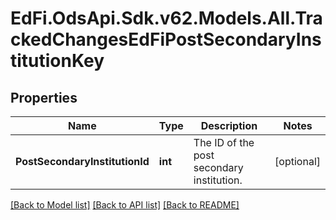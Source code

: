 # EdFi.OdsApi.Sdk.v62.Models.All.TrackedChangesEdFiPostSecondaryInstitutionKey

## Properties

Name | Type | Description | Notes
------------ | ------------- | ------------- | -------------
**PostSecondaryInstitutionId** | **int** | The ID of the post secondary institution. | [optional] 

[[Back to Model list]](../../README.md#documentation-for-models) [[Back to API list]](../../README.md#documentation-for-api-endpoints) [[Back to README]](../../README.md)

